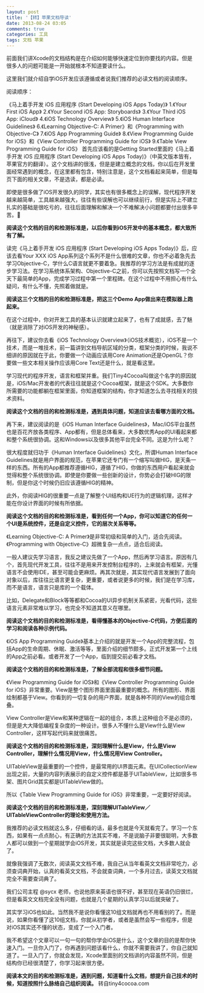 ```yaml
---
layout: post
title: '【转】苹果文档导读'
date: 2013-08-24 03:05
comments: true
categories: 工具
tags: 文档 苹果
---
```

前面我们讲Xcode的文档结构是在介绍如何能够快速定位到你要找的内容。但是很多人的问题可能是一开始就根本不知道要读什么。

这里我们就介绍自学iOS开发应该遵循或者说我们推荐的必读文档的阅读顺序。

阅读顺序：

《马上着手开发 iOS 应用程序 (Start Developing iOS Apps Today)》
1.《Your First iOS App》
2.《Your Second iOS App: Storyboards》
3.《Your Third iOS App: iCloud》
4.《iOS Technology Overview》
5.《iOS Human Interface Guidelines》
6.《Learning Objective-C: A Primer》和《Programming with Objective-C》
7.《iOS App Programming Guide》
8.《View Programming Guide for iOS》和《View Controller Programming Guide for iOS》
9.《Table View Programming Guide for iOS》
首先应该看的是Getting Started里面的《马上着手开发 iOS 应用程序 (Start Developing iOS Apps Today)》（中英文版本皆有，苹果官方的翻译）。这个文档讲的很浅，但是是建立概念的文档，你以后在开发里面经常遇到的概念，在这里都有包含，特别注意是，这个文档看起来简单，但是每页下面的相关文章，不是选读，都是必读。

即使是很多做了iOS开发很久的同学，其实也有很多概念上的误解，现代程序开发越来越简单，工具越来越强大，往往有些误解也可以继续前行，但是实际上不建立扎实的基础是很吃亏的，往往后面理解和解决一个不难解决小问题都要付出很多辛苦。

**阅读这个文档的目的和检测标准是，以后你看到iOS开发中的基本概念，都大致所有了解。**

读完《马上着手开发 iOS 应用程序 (Start Developing iOS Apps Today)》后，应该去看Your XXX iOS App系列这个系列不是什么很难的文章，你也不必着急先去学习Objective-C，学什么C语言就更不要着急。我推荐的学习方法是有成就的逐步学习法。在学习系统体系架构、Objective-C之前，你可以先按照文档写一个全天下最简单的App，完成学习过程中第一个里程碑。在这个过程中不用担心有什么疑问，有什么不懂，先照着做就是。

**阅读这三个文档的目的和检测标准是，把这三个Demo App做出来在模拟器上跑起来。**

在这个过程中，你对开发工具的基本认识就建立起来了，也有了成就感，去了魅（就是消除了对iOS开发的神秘感）。

再往下，建议你去看《iOS Technology Overview》（iOS技术概览），iOS不是一个技术，而是一堆技术，前一篇讲到文档导航区域的分类，框架分类的时候，我说不细讲的原因就在于此，你要做一个动画应该用Core Animation还是OpenGL？你要做一些文本相关操作应该用Core Text还是什么，就是看这里。

学习现代的程序开发，语言和框架并重。我们Tiny4Cocoa叫做这个名字的原因就是，iOS/Mac开发者的代表往往就是这个Cocoa框架，就是这个SDK。大多数你所需要的功能都躺在框架里面，你知道框架的结构，你才知道怎么去寻找相关的技术资料。

<!--more-->

**阅读这个文档的目的和检测标准是，遇到具体问题，知道应该去看哪方面的文档。**

再下来，建议阅读的是《iOS Human Interface Guidelines》，Mac/iOS平台虽然也是百花齐放各类程序、App都有，但是总体看来，大多数优秀App的UI看起来都和整个系统很协调。这和Windows以及很多其他平台完全不同。这是为什么呢？

很大程度就归功于《Human Interface Guidelines》文化，所谓Human Interface Guidelines就是用户界面的规范，在苹果它还专门有一个缩写叫做HIG，是天条一样的东西。所有的App都推荐遵循HIG，遵循了HIG，你做的东西用户看起来就会觉得和整个系统很协调。即使是你要做一些创新的设计，你势必会打破HIG的限制，但是你这个时候仍旧应该遵循HIG的精神。

此外，你阅读HIG的很重要一点是了解整个UI结构和UE行为的逻辑机理，这样才能在你设计界面的时候有所依据。

**阅读这个文档的目的和检测标准是，看到任何一个App，你可以知道它的任何一个UI是系统控件，还是自定义控件，它的层次关系等等。**

《Learning Objective-C: A Primer》是非常初级和简单的入门，适合先阅读。《Programming with Objective-C》超微复杂一点点，适合后阅读。

一般人建议先学习语言，我反之建议先做了一个App，然后再学习语言。原因有几个，首先现代开发工具，往往不是用来开发控制台程序的，上来就会有框架，光懂语言不会使用IDE，甚至可能会更麻烦。再其次就是，其实现代语言发展到了面向对象以后，库往往比语言更复杂，更重要，或者说更多的时候，我们是在学习库，而不是语言，语言只是库的一个载体。

比如，Delegate和Block等等都和Cocoa的UI异步机制关系紧密，光看代码，这些语言元素非常难以学习，也完全不知道其意义在哪里。

**阅读这个文档的目的和检测标准是，看得懂基本的Objective-C代码，方便后面的学习和阅读各种示例代码。**

《iOS App Programming Guide》基本上介绍的就是开发一个App的完整流程，包括App的生命周期、休眠、激活等等，里面介绍的细节颇多。正式开发第一个上线的App之前必看。或者开发了一个App，临到提交前必看才文档。

**阅读这个文档的目的和检测标准是，了解全部流程和很多细节问题。**

《View Programming Guide for iOS》和《View Controller Programming Guide for iOS》非常重要。View是整个图形界面里面最重要的概念。所有的图形、界面绘制都基于View。你看到的一切复杂的用户界面，就是各种不同的View的组合堆叠。

View Controller是View和某种逻辑在一起的组合，本质上这种组合不是必须的，但是是大大降低编程复杂度的一种设计。很多人不懂什么是View什么是View Controller，这样写起代码来就很痛苦。

**阅读这个文档的目的和检测标准是，深刻理解什么是View，什么是View Controller，理解什么情况用View，什么情况用View Controller。**

UITableView是最重要的一个控件，是最常用的UI界面元素。在UICollectionView出现之前，大量的内容列表展示的自定义控件都是基于UITableView，比如很多书架、图片Grid其实都是UITableView做的。

所以《Table View Programming Guide for iOS》非常重要，一定要好好阅读。

**阅读这个文档的目的和检测标准是，深刻理解UITableView／UITableViewController的理论和使用方法。**

我推荐的必读文档就这么多，仔细看的话，最多也就是今天就看完了。学习一个东西，如果有一点点耐心，有正确的方法其实不难，不是说脑子非要很聪明，大多数人都可以做到一个星期就学会iOS开发，其实就是读完这些文档，大多数人就会了。

就像我强调了无数次，阅读英文文档不难，我自己从当年看英文文档非常吃力，必须查词典开始，认真的看英文文档，不会就查词典，一个多月过去，读英文文档就完全不需要查词典了。

我们公司主程 @sycx 老师，也说他原来英语也很不好，甚至现在英语仍旧很烂，但是看英文文档完全没有问题，也就是几个星期的认真学习以后就突破了。

其实学习iOS也如此。当然我不是说你看懂这10组文档就再也不用看别的了。而是说，如果你看懂了这10组文档，你就从初学者，或者是虽然会写一些程序，但是对iOS其实还不懂的状态，变成了一个入门者。

我不希望这个文章可以一句一句的帮你学会iOS是什么，这个文章的目的是帮你快速入门。一旦你入门了，你再遇到问题该看什么，你就不需要我讲了，你自己就知道了。一旦入门了，你就会发现，Xcode里面别的文档讲的内容虽然不同，但是结构你已经很清楚了，你学习起来很方便。

**阅读本文的目的和检测标准是，遇到问题，知道看什么文档，想提升自己技术的时候，知道按照什么脉络自己组织阅读。**
转自tiny4cocoa.com